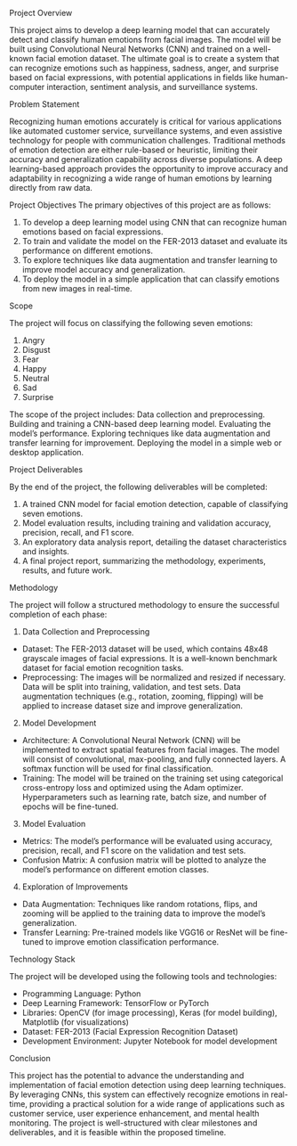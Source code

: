 
 Project Overview

This project aims to develop a deep learning model that can accurately detect and classify human emotions from facial images. The model will be built using Convolutional Neural Networks (CNN) and trained on a well-known facial emotion dataset. The ultimate goal is to create a system that can recognize emotions such as happiness, sadness, anger, and surprise based on facial expressions, with potential applications in fields like human-computer interaction, sentiment analysis, and surveillance systems.

 Problem Statement

Recognizing human emotions accurately is critical for various applications like automated customer service, surveillance systems, and even assistive technology for people with communication challenges. Traditional methods of emotion detection are either rule-based or heuristic, limiting their accuracy and generalization capability across diverse populations. A deep learning-based approach provides the opportunity to improve accuracy and adaptability in recognizing a wide range of human emotions by learning directly from raw data. 

 Project Objectives
The primary objectives of this project are as follows:
1. To develop a deep learning model using CNN that can recognize human emotions based on facial expressions.
2. To train and validate the model on the FER-2013 dataset and evaluate its performance on different emotions.
3. To explore techniques like data augmentation and transfer learning to improve model accuracy and generalization.
4. To deploy the model in a simple application that can classify emotions from new images in real-time.

 Scope

The project will focus on classifying the following seven emotions:
1. Angry
2. Disgust
3. Fear
4. Happy
5. Neutral
6. Sad
7. Surprise


The scope of the project includes:
 Data collection and preprocessing.
 Building and training a CNN-based deep learning model.
 Evaluating the model’s performance.
 Exploring techniques like data augmentation and transfer learning for improvement.
 Deploying the model in a simple web or desktop application.

 Project Deliverables

By the end of the project, the following deliverables will be completed:
1. A trained CNN model for facial emotion detection, capable of classifying seven emotions.
2. Model evaluation results, including training and validation accuracy, precision, recall, and F1 score.
3. An exploratory data analysis report, detailing the dataset characteristics and insights.
4. A final project report, summarizing the methodology, experiments, results, and future work.

 Methodology

The project will follow a structured methodology to ensure the successful completion of each phase:

 1. Data Collection and Preprocessing
   - Dataset: The FER-2013 dataset will be used, which contains 48x48 grayscale images of facial expressions. It is a well-known benchmark dataset for facial emotion recognition tasks.
   - Preprocessing: The images will be normalized and resized if necessary. Data will be split into training, validation, and test sets. Data augmentation techniques (e.g., rotation, zooming, flipping) will be applied to increase dataset size and improve generalization.

 2. Model Development
   - Architecture: A Convolutional Neural Network (CNN) will be implemented to extract spatial features from facial images. The model will consist of convolutional, max-pooling, and fully connected layers. A softmax function will be used for final classification.
   - Training: The model will be trained on the training set using categorical cross-entropy loss and optimized using the Adam optimizer. Hyperparameters such as learning rate, batch size, and number of epochs will be fine-tuned.
   
 3. Model Evaluation
   - Metrics: The model’s performance will be evaluated using accuracy, precision, recall, and F1 score on the validation and test sets.
   - Confusion Matrix: A confusion matrix will be plotted to analyze the model’s performance on different emotion classes.
   
 4. Exploration of Improvements
   - Data Augmentation: Techniques like random rotations, flips, and zooming will be applied to the training data to improve the model’s generalization.
   - Transfer Learning: Pre-trained models like VGG16 or ResNet will be fine-tuned to improve emotion classification performance.
   

 Technology Stack

The project will be developed using the following tools and technologies:
- Programming Language: Python
- Deep Learning Framework: TensorFlow or PyTorch
- Libraries: OpenCV (for image processing), Keras (for model building), Matplotlib (for visualizations)
- Dataset: FER-2013 (Facial Expression Recognition Dataset)
- Development Environment: Jupyter Notebook for model development

 Conclusion

This project has the potential to advance the understanding and implementation of facial emotion detection using deep learning techniques. By leveraging CNNs, this system can effectively recognize emotions in real-time, providing a practical solution for a wide range of applications such as customer service, user experience enhancement, and mental health monitoring. The project is well-structured with clear milestones and deliverables, and it is feasible within the proposed timeline.



